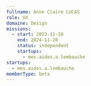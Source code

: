 ```yaml
---
fullname: Anne Claire LUCAS
role: UX
domaine: Design
missions:
  - start: 2023-11-20
    end: 2024-11-20
    status: independent
    startups:
      - mes.aides.a.lembauche
startups:
  - mes.aides.a.lembauche
memberType: beta
---
```

